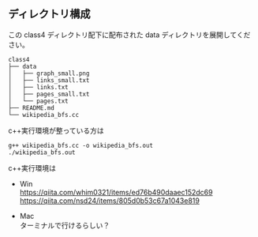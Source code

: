 ## ディレクトリ構成

この class4 ディレクトリ配下に配布された data ディレクトリを展開してください。

```
class4
├── data
│   ├── graph_small.png
│   ├── links_small.txt
│   ├── links.txt
│   ├── pages_small.txt
│   └── pages.txt
├── README.md
└── wikipedia_bfs.cc
```
c++実行環境が整っている方は
```class4/ にて実行
g++ wikipedia_bfs.cc -o wikipedia_bfs.out
./wikipedia_bfs.out
```

c++実行環境は
- Win<br>
  https://qiita.com/whim0321/items/ed76b490daaec152dc69<br>
  https://qiita.com/nsd24/items/805d0b53c67a1043e819

- Mac<br>
  ターミナルで行けるらしい？
